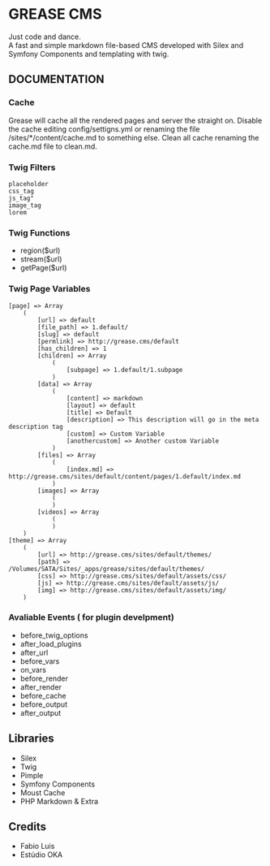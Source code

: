 GREASE CMS
=====

Just code and dance.  
A fast and simple markdown file-based CMS developed with Silex and Symfony Components and templating with twig.

## DOCUMENTATION

### Cache

Grease will cache all the rendered pages and server the straight on.
Disable the cache editing config/settigns.yml or renaming the file /sites/*/content/cache.md to something else.
Clean all cache renaming the cache.md file to clean.md.

### Twig Filters

```
placeholder     
css_tag     
js_tag"       
image_tag      
lorem      
```

### Twig Functions
- region($url)
- stream($url)
- getPage($url)


### Twig Page Variables

```
[page] => Array
    (
        [url] => default
        [file_path] => 1.default/
        [slug] => default
        [permlink] => http://grease.cms/default
        [has_children] => 1
        [children] => Array
            (
                [subpage] => 1.default/1.subpage
            )
        [data] => Array
            (
                [content] => markdown
                [layout] => default
                [title] => Default
                [description] => This description will go in the meta description tag
                [custom] => Custom Variable
                [anothercustom] => Another custom Variable
            )
        [files] => Array
            (
                [index.md] => http://grease.cms/sites/default/content/pages/1.default/index.md
            )
        [images] => Array
            (
            )                
        [videos] => Array
            (
            )
    )
[theme] => Array
    (
        [url] => http://grease.cms/sites/default/themes/
        [path] => /Volumes/SATA/Sites/_apps/grease/sites/default/themes/
        [css] => http://grease.cms/sites/default/assets/css/
        [js] => http://grease.cms/sites/default/assets/js/
        [img] => http://grease.cms/sites/default/assets/img/
    )
```


### Avaliable Events ( for plugin develpment)

- before_twig_options
- after_load_plugins
- after_url
- before_vars
- on_vars
- before_render
- after_render
- before_cache
- before_output
- after_output


## Libraries

- Silex
- Twig
- Pimple
- Symfony Components
- Moust Cache
- PHP Markdown & Extra

## Credits
- Fabio Luis
- Estúdio OKA
